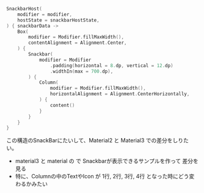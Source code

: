 ```kotlin
SnackbarHost(
    modifier = modifier,
    hostState = snackbarHostState,
) { snackbarData ->
    Box(
        modifier = Modifier.fillMaxWidth(),
        contentAlignment = Alignment.Center,
    ) {
        Snackbar(
            modifier = Modifier
                .padding(horizontal = 8.dp, vertical = 12.dp)
                .widthIn(max = 700.dp),
        ) {
            Column(
                modifier = Modifier.fillMaxWidth(),
                horizontalAlignment = Alignment.CenterHorizontally,
            ) {
                content()
            }
        }
    }
}
```

この構造のSnackBarにたいして、Material2 と Material3 での差分をしりたい。
- material3 と material の で Snackbarが表示できるサンプルを作って 差分を見る
- 特に、Columnの中のTextやIcon が 1行, 2行, 3行, 4行 となった時にどう変わるかみたい